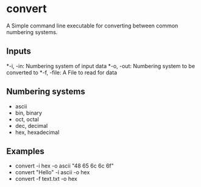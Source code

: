 # convert
A Simple command line executable for converting between common numbering systems.

## Inputs
*-i, -in: Numbering system of input data
*-o, -out: Numbering system to be converted to
*-f, -file: A File to read for data

## Numbering systems
* ascii
* bin, binary
* oct, octal
* dec, decimal
* hex, hexadecimal

## Examples
* convert -i hex -o ascii "48 65 6c 6c 6f"
* convert "Hello" -i ascii -o hex
* convert -f text.txt -o hex

